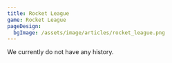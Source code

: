 ```yaml
---
title: Rocket League
game: Rocket League
pageDesign:
  bgImage: /assets/image/articles/rocket_league.png
---
```

We currently do not have any history.
